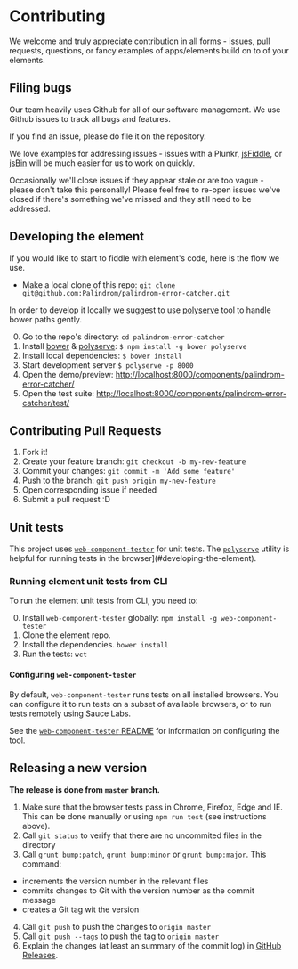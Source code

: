 # Contributing

We welcome and truly appreciate contribution in all forms - issues, pull requests, questions, or fancy examples of apps/elements build on to of your elements.

## Filing bugs

Our team heavily uses Github for all of our software management. We use Github issues to track all bugs and features.

If you find an issue, please do file it on the repository.

We love examples for addressing issues - issues with a Plunkr, [jsFiddle](http://jsfiddle.net), or [jsBin](http://jsbin.com) will be much easier for us to work on quickly.

Occasionally we'll close issues if they appear stale or are too vague - please don't take this personally! Please feel free to re-open issues we've closed if there's something we've missed and they still need to be addressed.

## Developing the element

If you would like to start to fiddle with element's code, here is the flow we use.

- Make a local clone of this repo: `git clone git@github.com:Palindrom/palindrom-error-catcher.git`

In order to develop it locally we suggest to use [polyserve](https://npmjs.com/polyserve) tool to handle bower paths gently.

0. Go to the repo's directory: `cd palindrom-error-catcher`
1. Install [bower](http://bower.io/) & [polyserve](https://npmjs.com/polyserve): `$ npm install -g bower polyserve`
2. Install local dependencies: `$ bower install`
3. Start development server `$ polyserve -p 8000`
4. Open the demo/preview: [http://localhost:8000/components/palindrom-error-catcher/](http://localhost:8000/components/palindrom-error-catcher/)
5. Open the test suite: [http://localhost:8000/components/palindrom-error-catcher/test/](http://localhost:8000/components/palindrom-error-catcher/test/)

## Contributing Pull Requests

1. Fork it!
2. Create your feature branch: `git checkout -b my-new-feature`
3. Commit your changes: `git commit -m 'Add some feature'`
4. Push to the branch: `git push origin my-new-feature`
5. Open corresponding issue if needed
6. Submit a pull request :D


## Unit tests

This project uses [`web-component-tester`](https://github.com/Polymer/web-component-tester) for unit tests.
The [`polyserve`](https://github.com/PolymerLabs/polyserve) utility is helpful for running tests in the browser](#developing-the-element).


### Running element unit tests from CLI

To run the element unit tests from CLI, you need to:

0.  Install `web-component-tester` globally: `npm install -g web-component-tester`
1.  Clone the element repo.
2.  Install the dependencies. `bower install`
3.  Run the tests: `wct`

#### Configuring `web-component-tester`

By default, `web-component-tester` runs tests on all installed browsers. You can configure it
to run tests on a subset of available browsers, or to run tests remotely using Sauce Labs.

See the [`web-component-tester` README](https://github.com/Polymer/web-component-tester) for
information on configuring the tool.

## Releasing a new version

**The release is done from `master` branch.**

1. Make sure that the browser tests pass in Chrome, Firefox, Edge and IE. This can be done manually or using `npm run test` (see instructions above).
2. Call `git status` to verify that there are no uncommited files in the directory
3. Call `grunt bump:patch`, `grunt bump:minor` or `grunt bump:major`. This command:
 - increments the version number in the relevant files
 - commits changes to Git with the version number as the commit message
 - creates a Git tag wit the version
4. Call `git push` to push the changes to `origin master`
5. Call `git push --tags` to push the tag to `origin master`
6. Explain the changes (at least an summary of the commit log) in [GitHub Releases](https://github.com/Palindrom/palindrom-error-catcher).
